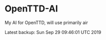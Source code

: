 # OpenTTD-AI
My AI for OpenTTD, will use primarily air

Latest backup: Sun Sep 29 09:46:01 UTC 2019
